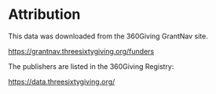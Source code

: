 # Attribution

This data was downloaded from the 360Giving GrantNav site.

https://grantnav.threesixtygiving.org/funders

The publishers are listed in the 360Giving Registry:

https://data.threesixtygiving.org/